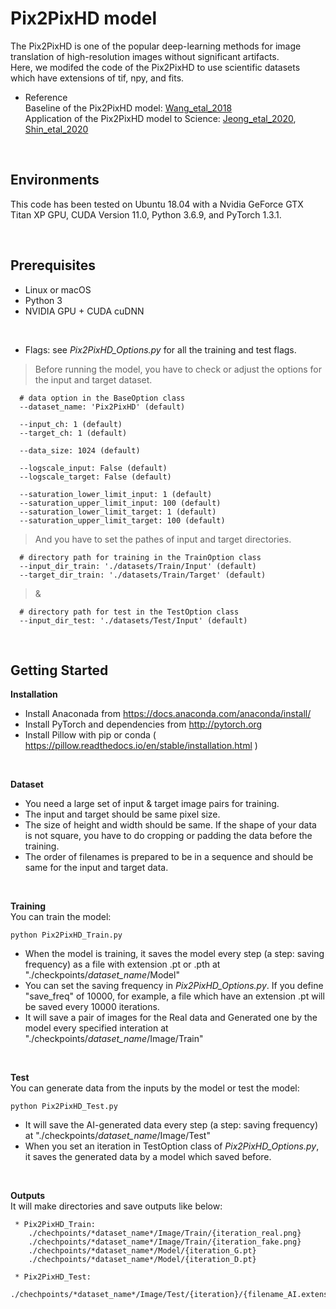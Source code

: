 Pix2PixHD model
===============
 The Pix2PixHD is one of the popular deep-learning methods for image translation of high-resolution images without significant artifacts. <br/>
Here, we modifed the code of the Pix2PixHD to use scientific datasets which have extensions of tif, npy, and fits. 

* Reference <br/>
    Baseline of the Pix2PixHD model: [Wang_etal_2018](https://arxiv.org/abs/1711.11585) <br/>
    Application of the Pix2PixHD model to Science: [Jeong_etal_2020](https://iopscience.iop.org/article/10.3847/2041-8213/abc255), [Shin_etal_2020](https://iopscience.iop.org/article/10.3847/2041-8213/ab9085)  <br/>

<br/>

Environments
------------
 This code has been tested on Ubuntu 18.04 with a Nvidia GeForce GTX Titan XP GPU, CUDA Version 11.0, Python 3.6.9, and PyTorch 1.3.1.

<br/>

Prerequisites
------------
* Linux or macOS
* Python 3
* NVIDIA GPU + CUDA cuDNN

<br/>

* Flags: see *Pix2PixHD_Options.py* for all the training and test flags.     
>    Before running the model, you have to check or adjust the options for the input and target dataset.
     
      # data option in the BaseOption class
      --dataset_name: 'Pix2PixHD' (default)
      
      --input_ch: 1 (default)
      --target_ch: 1 (default)
      
      --data_size: 1024 (default)
      
      --logscale_input: False (default)
      --logscale_target: False (default)
      
      --saturation_lower_limit_input: 1 (default)
      --saturation_upper_limit_input: 100 (default)
      --saturation_lower_limit_target: 1 (default)
      --saturation_upper_limit_target: 100 (default)
      
>    And you have to set the pathes of input and target directories.

      # directory path for training in the TrainOption class
      --input_dir_train: './datasets/Train/Input' (default)
      --target_dir_train: './datasets/Train/Target' (default)
      
>    &

      # directory path for test in the TestOption class
      --input_dir_test: './datasets/Test/Input' (default)
      


<br/>

Getting Started
------------

**Installation**    
* Install Anaconada from https://docs.anaconda.com/anaconda/install/
* Install PyTorch and dependencies from http://pytorch.org
* Install Pillow with pip or conda ( https://pillow.readthedocs.io/en/stable/installation.html )

<br/>

**Dataset**       
* You need a large set of input & target image pairs for training.
* The input and target should be same pixel size.
* The size of height and width should be same. If the shape of your data is not square, you have to do cropping or padding the data before the training.
* The order of filenames is prepared to be in a sequence and should be same for the input and target data.

<br/>

**Training**    
  You can train the model:

    python Pix2PixHD_Train.py

* When the model is training, it saves the model every step (a step: saving frequency) as a file with extension .pt or .pth at "./checkpoints/*dataset_name*/Model"
* You can set the saving frequency in *Pix2PixHD_Options.py*. If you define "save_freq" of 10000, for example, a file which have an extension .pt will be saved every 10000 iterations.
* It will save a pair of images for the Real data and Generated one by the model every specified interation at "./checkpoints/*dataset_name*/Image/Train"



<br/>
 
**Test**     
  You can generate data from the inputs by the model or test the model:
 
    python Pix2PixHD_Test.py

* It will save the AI-generated data every step (a step: saving frequency) at "./checkpoints/*dataset_name*/Image/Test"
* When you set an iteration in TestOption class of *Pix2PixHD_Options.py*, it saves the generated data by a model which saved before.

<br/>

**Outputs**   
  It will make directories and save outputs like below:
    
     * Pix2PixHD_Train:
        ./chechpoints/*dataset_name*/Image/Train/{iteration_real.png}
        ./chechpoints/*dataset_name*/Image/Train/{iteration_fake.png}
        ./chechpoints/*dataset_name*/Model/{iteration_G.pt}
        ./chechpoints/*dataset_name*/Model/{iteration_D.pt}
     
     * Pix2PixHD_Test:
        ./chechpoints/*dataset_name*/Image/Test/{iteration}/{filename_AI.extension}
